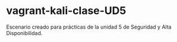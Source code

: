 # vagrant-kali-clase-UD5
Escenario creado para prácticas de la unidad 5 de Seguridad y Alta Disponibilidad. 
